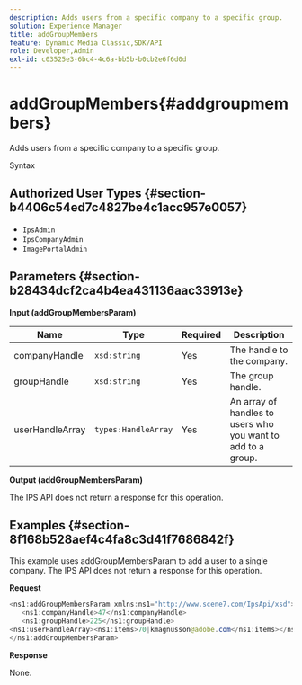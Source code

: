 ```yaml
---
description: Adds users from a specific company to a specific group.
solution: Experience Manager
title: addGroupMembers
feature: Dynamic Media Classic,SDK/API
role: Developer,Admin
exl-id: c03525e3-6bc4-4c6a-bb5b-b0cb2e6f6d0d
---
```

# addGroupMembers{#addgroupmembers}

Adds users from a specific company to a specific group.

 Syntax 

## Authorized User Types {#section-b4406c54ed7c4827be4c1acc957e0057}

* `IpsAdmin` 
* `IpsCompanyAdmin` 
* `ImagePortalAdmin`

## Parameters {#section-b28434dcf2ca4b4ea431136aac33913e}

**Input (addGroupMembersParam)** 

|  Name  | Type  | Required  | Description  |
|---|---|---|---|
|  companyHandle  | `xsd:string`  | Yes  | The handle to the company.  |
|  groupHandle  | `xsd:string`  | Yes  | The group handle.  |
|  userHandleArray  | `types:HandleArray`  | Yes  | An array of handles to users who you want to add to a group.  |

**Output (addGroupMembersParam)**

The IPS API does not return a response for this operation.

## Examples {#section-8f168b528aef4c4fa8c3d41f7686842f}

This example uses addGroupMembersParam to add a user to a single company. The IPS API does not return a response for this operation.

**Request**

```java
<ns1:addGroupMembersParam xmlns:ns1="http://www.scene7.com/IpsApi/xsd">
   <ns1:companyHandle>47</ns1:companyHandle>
   <ns1:groupHandle>225</ns1:groupHandle>
<ns1:userHandleArray><ns1:items>70|kmagnusson@adobe.com</ns1:items></ns1:userHandleArray>
</ns1:addGroupMembersParam>
```

**Response**

None.
